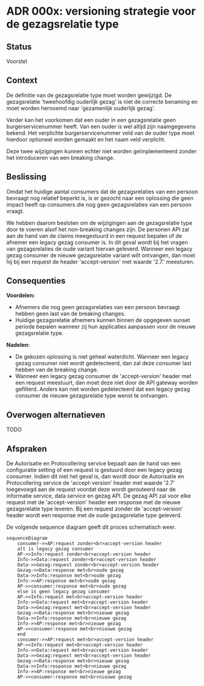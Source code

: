 # ADR 000x: versioning strategie voor de gezagsrelatie type

## Status
Voorstel

## Context
De definitie van de gezagsrelatie type moet worden gewijzigd. De gezagsrelatie 'tweehoofdig ouderlijk gezag' is niet de correcte benaming en moet worden hernoemd naar 'gezamenlijk ouderlijk gezag'.

Verder kan het voorkomen dat een ouder in een gezagsrelatie geen burgerservicenummer heeft. Van een ouder is wel altijd zijn naamgegevens bekend. Het verplichte burgerservicenummer veld van de ouder type moet hierdoor optioneel worden gemaakt en het naam veld verplicht.

Deze twee wijzigingen kunnen echter niet worden geïmplementeerd zonder het introduceren van een breaking change.

## Beslissing
Omdat het huidige aantal consumers dat de gezagsrelaties van een persoon bevraagt nog relatief beperkt is, is er gezocht naar een oplossing die geen impact heeft op consumers die nog geen gezagsrelaties van een persoon vraagt.

We hebben daarom besloten om de wijzigingen aan de gezagsrelatie type door te voeren alsof het non-breaking changes zijn. De personen API zal aan de hand van de claims meegestuurd in een request bepalen of de afnemer een legacy gezag consumer is. In dit geval wordt bij het vragen van gezagsrelaties de oude variant hiervan geleverd. Wanneer een legacy gezag consumer de nieuwe gezagsrelatie variant wilt ontvangen, dan moet hij bij een request de header 'accept-version' met waarde '2.7.' meesturen.

## Consequenties
**Voordelen:**
- Afnemers die nog geen gezagsrelaties van een persoon bevraagt hebben geen last van de breaking changes.
- Huidige gezagsrelatie afnemers kunnen binnen de opgegeven sunset periode bepalen wanneer zij hun applicaties aanpassen voor de nieuwe gezagsrelatie type.

**Nadelen:**
- De gekozen oplossing is niet geheel waterdicht. Wanneer een legacy gezag consumer niet wordt gedetecteerd, dan zal deze consumer last hebben van de breaking change.
- Wanneer een legacy gezag consumer de 'accept-version' header met een request meestuurt, dan moet deze niet door de API gateway worden gefilterd. Anders kan niet worden gedetecteerd dat een legacy gezag consumer de nieuwe gezagsrelatie type wenst te ontvangen.

## Overwogen alternatieven
TODO

## Afspraken
De Autorisatie en Protocollering service bepaalt aan de hand van een configuratie setting of een request is gestuurd door een legacy gezag consumer. Indien dit niet het geval is, dan wordt door de Autorisatie en Protocollering service de 'accept-version' header met waarde '2.7' toegevoegd aan de request voordat deze wordt gerouteerd naar de informatie service, data service en gezag API. De gezag API zal voor elke request met de 'accept-version' header een response met de nieuwe gezagsrelatie type leveren. Bij een request zonder de 'accept-version' header wordt een response met de oude gezagsrelatie type geleverd.

De volgende sequence diagram geeft dit proces schematisch weer.

``` mermaid
sequenceDiagram
    consumer->>AP:request zonder<br>accept-version header
    alt is legacy gezag consumer
    AP->>Info:request zonder<br>accept-version header
    Info->>Data:request zonder<br>accept-version header
    Data->>Gezag:request zonder<br>accept-version header
    Gezag->>Data:response met<br>oude gezag
    Data->>Info:response met<br>oude gezag
    Info->>AP:response met<br>oude gezag
    AP->>consumer:response met<br>oude gezag
    else is geen legacy gezag consumer
    AP->>Info:request met<br>accept-version header
    Info->>Data:request met<br>accept-version header
    Data->>Gezag:request met<br>accept-version header
    Gezag->>Data:response met<br>nieuwe gezag
    Data->>Info:response met<br>nieuwe gezag
    Info->>AP:response met<br>nieuwe gezag
    AP->>consumer:response met<br>nieuwe gezag
    end
    consumer->>AP:request met<br>accept-version header
    AP->>Info:request met<br>accept-version header
    Info->>Data:request met<br>accept-version header
    Data->>Gezag:request met<br>accept-version header
    Gezag->>Data:response met<br>nieuwe gezag
    Data->>Info:response met<br>nieuwe gezag
    Info->>AP:response met<br>nieuwe gezag
    AP->>consumer:response met<br>nieuwe gezag
```
